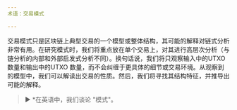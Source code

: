 ```yaml
---
术语：交易模式

---
```

交易模式只是区块链上典型交易的一个模型或整体结构，其可能的解释对链式分析非常有用。在研究模式时，我们将重点放在单个交易上，对其进行高层次分析（与链分析的内部和外部启发式分析不同）。换句话说，我们将只观察输入中的UTXO 数量和输出中的UTXO 数量，而不会纠缠于更具体的细节或交易环境。从观察到的模型中，我们可以解读出交易的性质。然后，我们将寻找其结构特征，并推导出可能的解释。

> ► *在英语中，我们谈论 "模式"。